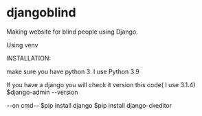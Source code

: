 # djangoblind
Making website for blind people using Django.

Using venv 


INSTALLATION:

make sure you have python 3. I use Python 3.9

If you have a django you will check it version this code( I use 3.1.4)
$django-admin --version


--on cmd--
$pip install django
$pip install django-ckeditor



